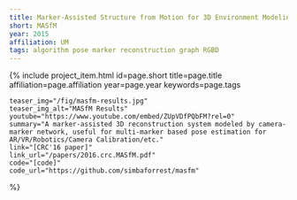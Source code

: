 ```yaml
---
title: Marker-Assisted Structure from Motion for 3D Environment Modeling and Object Pose Estimation
short: MASfM
year: 2015
affiliation: UM
tags: algorithm pose marker reconstruction graph RGBD
---
```

{% include project_item.html
	id=page.short
	title=page.title
	affiliation=page.affiliation
	year=page.year
	keywords=page.tags

	teaser_img="/fig/masfm-results.jpg"
	teaser_img_alt="MASfM Results"
	youtube="https://www.youtube.com/embed/ZUpVDfPQbFM?rel=0"
	summary="A marker-assisted 3D reconstruction system modeled by camera-marker network, useful for multi-marker based pose estimation for AR/VR/Robotics/Camera Calibration/etc."
	link="[CRC'16 paper]"
	link_url="/papers/2016.crc.MASfM.pdf"
	code="[code]"
	code_url="https://github.com/simbaforrest/masfm"
%}